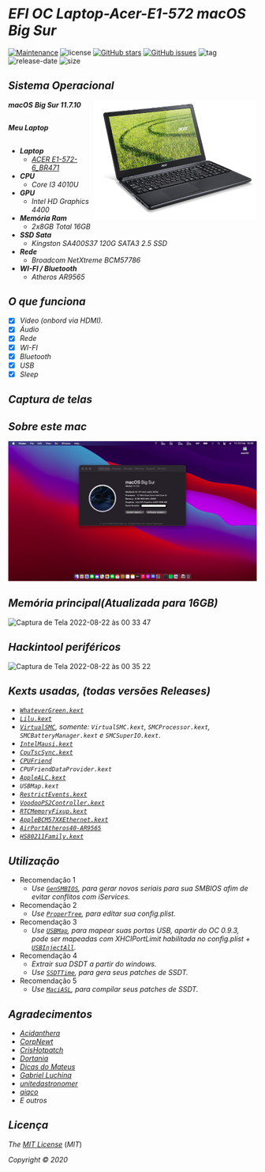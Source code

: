 # *EFI OC Laptop-Acer-E1-572 macOS Big Sur*
[![Maintenance](https://img.shields.io/badge/Maintained%3F-yes-green.svg)](https://GitHub.com/Gilberto-Mascena/Laptop-Acer-E1-572)
![license](https://img.shields.io/github/license/Gilberto-Mascena/Laptop-Acer-E1-572)
[![GitHub stars](https://img.shields.io/github/stars/Gilberto-Mascena/Laptop-Acer-E1-572)](https://GitHub.com/Gilberto-Mascena/Laptop-Acer-E1-572)
[![GitHub issues](https://img.shields.io/github/issues/Gilberto-Mascena/Laptop-Acer-E1-572)](https://GitHub.com/Gilberto-Mascena/Laptop-Acer-E1-572)
![tag](https://img.shields.io/github/v/release/Gilberto-Mascena/Laptop-Acer-E1-572)
![release-date](https://img.shields.io/github/release-date/Gilberto-Mascena/Laptop-Acer-E1-572)
![size](https://img.shields.io/github/repo-size/Gilberto-Mascena/Laptop-Acer-E1-572)
##

## *Sistema Operacional*

<img align="right" src="./Imagens/banner.png" alt="Foto NoteBook Acer" width="330">

_**macOS**_  _**Big Sur 11.7.10**_

## 

_**Meu Laptop**_

##

 - _**Laptop**_
   - [*ACER E1-572-6_BR471*](https://www.acer.com/br-pt/support?search=40545129395;NX.MEVAL.019;E1-572&filter=global_download)
 - _**CPU**_
   - *Core I3 4010U*
 - _**GPU**_
   - *Intel HD Graphics 4400*
 - _**Memória Ram**_
   - *2x8GB Total 16GB*
 - _**SSD Sata**_
   - *Kingston SA400S37 120G SATA3 2.5 SSD*
 - _**Rede**_
   - *Broadcom NetXtreme BCM57786*
 - _**WI-FI / Bluetooth**_
   - *Atheros AR9565*
##

## *O que funciona*

- [x] *Video (onbord via HDMI).*
- [x] *Áudio*
- [x] *Rede*
- [x] *WI-FI*
- [X] *Bluetooth*
- [x] *USB*
- [X] *Sleep*
##

## *Captura de telas*
 
## *Sobre este mac* 
![about](./Imagens/about.png)
## *Memória principal(Atualizada para 16GB)*
![Captura de Tela 2022-08-22 às 00 33 47](https://user-images.githubusercontent.com/103699861/185834958-248b77b0-6b24-4daa-8e6a-491e9293b582.png)
## *Hackintool periféricos*
![Captura de Tela 2022-08-22 às 00 35 22](https://user-images.githubusercontent.com/103699861/185834964-bd57d1cd-0aaf-4d20-81b7-31dd45014314.png)
##

## *Kexts usadas, (todas versões Releases)*

- *[`WhateverGreen.kext`](https://github.com/acidanthera/WhateverGreen)*
- *[`Lilu.kext`](https://github.com/acidanthera/Lilu)*
- *[`VirtualSMC`](https://github.com/acidanthera/VirtualSMC), somente: `VirtualSMC.kext`, `SMCProcessor.kext`, `SMCBatteryManager.kext` e `SMCSuperIO.kext`*.
- *[`IntelMausi.kext`](https://github.com/acidanthera/IntelMausi)*
- *[`CpuTscSync.kext`](https://github.com/acidanthera/CpuTscSync)*
- *[`CPUFriend`](https://github.com/acidanthera/CPUFriend)*
- *`CPUFriendDataProvider.kext`*
- *[`AppleALC.kext`](https://github.com/acidanthera/AppleALC)*
- *`USBMap.kext`*
- *[`RestrictEvents.kext`](https://github.com/acidanthera/RestrictEvents)*
- *[`VoodooPS2Controller.kext`](https://bitbucket.org/RehabMan/os-x-voodoo-ps2-controller/downloads/)*
- *[`RTCMemoryFixup.kext`](https://github.com/acidanthera/RTCMemoryFixup/releases)*
- *[`AppleBCM57XXEthernet.kext`](https://github.com/unitedastronomer/AppleBCM57XXEthernet/releases/tag/Kext1)*
- *[`AirPortAtheros40-AR9565`](https://github.com/qiqco/Atheros-Wi-Fi-Hackintosh-macOS/blob/main/AirPortAtheros40-AR9565.zip)*
- *[`HS80211Family.kext`](https://github.com/qiqco/Atheros-Wi-Fi-Hackintosh-macOS/blob/main/HS80211Family.kext.zip)*
##

## *Utilização*

* Recomendação 1
  * *Use [`GenSMBIOS`](https://github.com/corpnewt/GenSMBIOS), para gerar novos seriais para sua SMBIOS afim de evitar conflitos com iServices.*
* Recomendação 2
  * *Use [`ProperTree`](https://github.com/corpnewt/ProperTree), para editar sua config.plist.*     
* Recomendação 3
  * *Use [`USBMap`](https://github.com/corpnewt/USBMap), para mapear suas portas USB, apartir do OC 0.9.3, pode ser mapeadas com XHCIPortLimit habilitada no config.plist + [`USBInjectAll`](https://github.com/Sniki/OS-X-USB-Inject-All/releases).*
* Recomendação 4
  * *Extrair sua DSDT a partir do windows.*
  * *Use [`SSDTTime`](https://github.com/corpnewt/SSDTTime), para gera seus patches de SSDT.*    
* Recomendação 5
  * *Use [`MaciASL`](https://github.com/acidanthera/MaciASL), para compilar seus patches de SSDT.*
##

## *Agradecimentos*

- [*Acidanthera*](https://github.com/acidanthera)
- [*CorpNewt*](https://github.com/corpnewt)
- [*CrisHotpatch*](https://t.me/crishotpatch)
- [*Dortania*](https://dortania.github.io/OpenCore-Install-Guide/config.plist/haswell.html)
- [*Dicas do Mateus*](https://www.youtube.com/c/DicasdoMateus)
- [*Gabriel Luchina*](https://www.youtube.com/c/GabrielLuchina)
- [*unitedastronomer*](https://github.com/unitedastronomer)
- [*qiqco*](https://github.com/qiqco)
- *E outros*
##

## *Licença*

*The* [*MIT License*](LICENSE.md) (*MIT*)

*Copyright :copyright: 2020* 
##